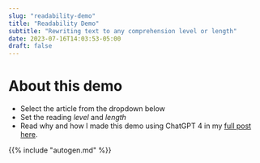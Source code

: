 ```yaml
---
slug: "readability-demo"
title: "Readability Demo"
subtitle: "Rewriting text to any comprehension level or length"
date: 2023-07-16T14:03:53-05:00
draft: false
---
```


# About this demo
- Select the article from the dropdown below
- Set the reading *level* and *length*
- Read why and how I made this demo using ChatGPT 4 in my [full post here](/posts/readability).

<script>
    function updateText() {
        var art = document.getElementById('demo-article').value;

        if(!document.querySelector('input[name="demo-lev"]:checked'))
            document.getElementsByName('demo-lev')[0].checked = true;
        var lev = document.querySelector('input[name="demo-lev"]:checked').value;

        if(!document.querySelector('input[name="demo-len"]:checked'))
            document.getElementsByName('demo-len')[0].checked = true;
        var len = document.querySelector('input[name="demo-len"]:checked').value;

        Array.from(document.querySelectorAll('div.slide-show')).forEach(
            div => { div.classList.remove('slide-show'); });
        console.log(art + '-' + lev + '-' + len);
        document.getElementById(art + '-' + lev + '-' + len).classList.add('slide-show');
    }
</script>

<style>

    div.tip, .toc {
        display:none;
    }

    h1#readability-parameters {
        margin-bottom:0;
    }

    #demo-form {
        border:1px solid #dda;
        padding:0;
        background:#ffe;
        margin-bottom:2em;
    }

    #demo-form div.row {
        margin:1em 0.5em;
    }

    #demo-form label.col {
        min-width:25%;
    }

    #demo-form select#demo-article {
        font-size:1.2em;
        width:75%;
        max-width:75%;
    }

    #demo-form .radio-btn {
        display: inline-block;
        margin:0;
        margin-right:6px;
        cursor: pointer;
    }

    #demo-form .radio-btn input {
        display: none;
    }

    #demo-form .radio-btn span {
        padding: 0.5em;
        font-size:0.9em;
        border: 1px solid #5badf0;
        color: #333;
        background-color: #fff;
        transition: background-color .2s;
    }

    #demo-form .radio-btn input:checked + span {
        background-color: #5badf0;
        color: #fff;
    }

    .slide-pane {
        display: none;
    }

    .slide-param {
        padding: 0;
        margin: 1em 0 3em;
    }

    .slide-param-art {
        font-size:1.5em;
        text-align:center;
        font-weight:bold;
        border-bottom: 1px solid #0594cb;
    }

    .slide-param-lev {
        font-size:0.9em;
        color:#666;
        float:left;
    }

    .slide-param-len {
        font-size:0.9em;
        color:#666;
        float:right;
    }

    .slide-show {
        display: block !important;
    }

    .slide-body {
        clear:both;
        margin: 0;
        padding: 0.5em 1em;
        border-left: 4px solid #0594cb;
        background: #eee;
    }

    .slide-body h1 {
        font-size:1.3em;
        color:#000;
    }

    .slide-body h1:first-child {
        margin-top:0.2em;
    }

    .slide-body h2 {
        font-size:1.15em;
        font-weight:normal;
        color:#000;
    }

    .slide-body h3 {
        padding-left:1em;
        font-size:1em;
        font-weight:bold;
        color:#000;
    }

    .slide-body p {
        padding-left:1em;
    }

    @media only screen and (max-width: 400px) {
        .slide-param {
            margin:1em 0;
        }
        .slide-param-lev, .slide-param-len {
            text-align:center;
            float:inherit;
        }
    }


</style>

{{% include "autogen.md" %}}

<script>
    updateText();
</script>

<!--begin-->
